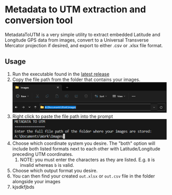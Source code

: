 # Metadata to UTM extraction and conversion tool

MetadataToUTM is a very simple utility to extract embedded Latitude and Longitude GPS data from images, convert to a Universal Transverse Mercator projection if desired, and export to either .csv or .xlsx file format.

## Usage

1. Run the executable found in the [latest release](https://github.com/theRealBassist/MetadataToUTM/releases) 
2. Copy the file path from the folder that contains your images. ![Copy File Path](images/copy_file_path.png)
3. Right click to paste the file path into the prompt![Paste File Path](images/paste_file_path.png)
4. Choose which coordinate system you desire. The "both" option will include both listed formats next to each other with Latitude/Longitude preceding UTM coordinates.
   1. NOTE: you must enter the characters as they are listed. E.g. `B` is invalid whereas `b` is valid.
5. Choose which output format you desire. 
6. You can then find your created `out.xlsx` or `out.csv` file in the folder alongside your images
7. kjsdkfjbds
